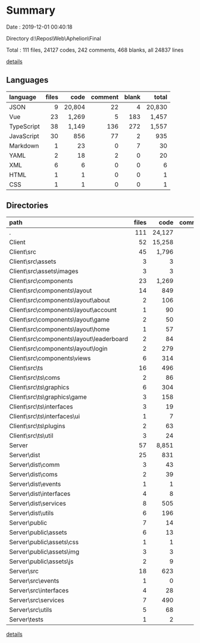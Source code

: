 # Summary

Date : 2019-12-01 00:40:18

Directory d:\Repos\Web\Aphelion\Final

Total : 111 files,  24127 codes, 242 comments, 468 blanks, all 24837 lines

[details](details.md)

## Languages
| language | files | code | comment | blank | total |
| :--- | ---: | ---: | ---: | ---: | ---: |
| JSON | 9 | 20,804 | 22 | 4 | 20,830 |
| Vue | 23 | 1,269 | 5 | 183 | 1,457 |
| TypeScript | 38 | 1,149 | 136 | 272 | 1,557 |
| JavaScript | 30 | 856 | 77 | 2 | 935 |
| Markdown | 1 | 23 | 0 | 7 | 30 |
| YAML | 2 | 18 | 2 | 0 | 20 |
| XML | 6 | 6 | 0 | 0 | 6 |
| HTML | 1 | 1 | 0 | 0 | 1 |
| CSS | 1 | 1 | 0 | 0 | 1 |

## Directories
| path | files | code | comment | blank | total |
| :--- | ---: | ---: | ---: | ---: | ---: |
| . | 111 | 24,127 | 242 | 468 | 24,837 |
| Client | 52 | 15,258 | 59 | 340 | 15,657 |
| Client\src | 45 | 1,796 | 48 | 329 | 2,173 |
| Client\src\assets | 3 | 3 | 0 | 0 | 3 |
| Client\src\assets\images | 3 | 3 | 0 | 0 | 3 |
| Client\src\components | 23 | 1,269 | 5 | 183 | 1,457 |
| Client\src\components\layout | 14 | 849 | 3 | 106 | 958 |
| Client\src\components\layout\about | 2 | 106 | 0 | 12 | 118 |
| Client\src\components\layout\account | 1 | 90 | 0 | 10 | 100 |
| Client\src\components\layout\game | 2 | 50 | 0 | 12 | 62 |
| Client\src\components\layout\home | 1 | 57 | 0 | 9 | 66 |
| Client\src\components\layout\leaderboard | 2 | 84 | 1 | 12 | 97 |
| Client\src\components\layout\login | 2 | 279 | 1 | 27 | 307 |
| Client\src\components\views | 6 | 314 | 1 | 51 | 366 |
| Client\src\ts | 16 | 496 | 34 | 134 | 664 |
| Client\src\ts\coms | 2 | 86 | 21 | 23 | 130 |
| Client\src\ts\graphics | 6 | 304 | 11 | 79 | 394 |
| Client\src\ts\graphics\game | 3 | 158 | 3 | 42 | 203 |
| Client\src\ts\interfaces | 3 | 19 | 0 | 8 | 27 |
| Client\src\ts\interfaces\ui | 1 | 7 | 0 | 3 | 10 |
| Client\src\ts\plugins | 2 | 63 | 2 | 12 | 77 |
| Client\src\ts\util | 3 | 24 | 0 | 12 | 36 |
| Server | 57 | 8,851 | 181 | 128 | 9,160 |
| Server\dist | 25 | 831 | 25 | 0 | 856 |
| Server\dist\comm | 3 | 43 | 3 | 0 | 46 |
| Server\dist\coms | 2 | 39 | 2 | 0 | 41 |
| Server\dist\events | 1 | 1 | 1 | 0 | 2 |
| Server\dist\interfaces | 4 | 8 | 4 | 0 | 12 |
| Server\dist\services | 8 | 505 | 8 | 0 | 513 |
| Server\dist\utils | 6 | 196 | 6 | 0 | 202 |
| Server\public | 7 | 14 | 35 | 0 | 49 |
| Server\public\assets | 6 | 13 | 35 | 0 | 48 |
| Server\public\assets\css | 1 | 1 | 0 | 0 | 1 |
| Server\public\assets\img | 3 | 3 | 0 | 0 | 3 |
| Server\public\assets\js | 2 | 9 | 35 | 0 | 44 |
| Server\src | 18 | 623 | 42 | 119 | 784 |
| Server\src\events | 1 | 0 | 0 | 1 | 1 |
| Server\src\interfaces | 4 | 28 | 0 | 11 | 39 |
| Server\src\services | 7 | 490 | 40 | 78 | 608 |
| Server\src\utils | 5 | 68 | 0 | 23 | 91 |
| Server\tests | 1 | 2 | 51 | 7 | 60 |

[details](details.md)